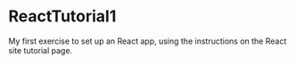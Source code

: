 # ReactTutorial1

My first exercise to set up an React app, using the instructions on the React site tutorial page.
